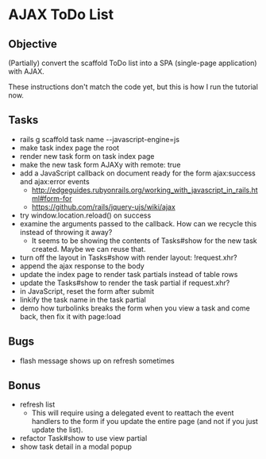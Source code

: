 # AJAX ToDo List

## Objective
(Partially) convert the scaffold ToDo list into a SPA (single-page application) with AJAX.

These instructions don't match the code yet, but this is how I run the tutorial now.

## Tasks

- rails g scaffold task name --javascript-engine=js
- make task index page the root
- render new task form on task index page
- make the new task form AJAXy with remote: true
- add a JavaScript callback on document ready for the form ajax:success and ajax:error events
    - http://edgeguides.rubyonrails.org/working_with_javascript_in_rails.html#form-for
    - https://github.com/rails/jquery-ujs/wiki/ajax
- try window.location.reload() on success
- examine the arguments passed to the callback. How can we recycle this instead of throwing it away?
    - It seems to be showing the contents of Tasks#show for the new task created. Maybe we can reuse that.
- turn off the layout in Tasks#show with render layout: !request.xhr?
- append the ajax response to the body
- update the index page to render task partials instead of table rows
- update the Tasks#show to render the task partial if request.xhr? 
- in JavaScript, reset the form after submit 
- linkify the task name in the task partial
- demo how turbolinks breaks the form when you view a task and come back, then fix it with page:load

## Bugs
- flash message shows up on refresh sometimes

## Bonus
- refresh list
  - This will require using a delegated event to reattach the event handlers to the form if you update the entire page (and not if you just update the list).
- refactor Task#show to use view partial
- show task detail in a modal popup
